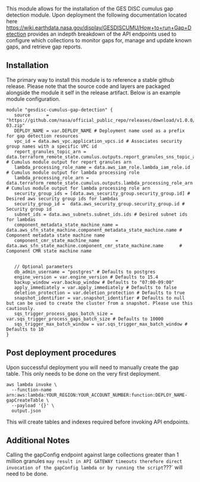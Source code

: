 This module allows for the installation of the GES DISC cumulus gap detection module. Upon deployment the following documentation located here https://wiki.earthdata.nasa.gov/display/GESDISCUMU/How+to+run+Gap+Detection provides an indepth breakdown of the API endpoints used to configure which collections to monitor gaps for, manage and update known gaps, and retrieve gap reports.

## Installation

The primary way to install this module is to reference a stable github release. Please note that the source code and layers are packaged alongside the module it self in the release artifact. Below is an example module configuration. 


```hcl
module "gesdisc-cumulus-gap-detection" {
   source      = "https://github.com/nasa/official_public_repo/releases/download/v1.0.0/gesdisc_cumulus_gap_detection_06-03.zip"
   DEPLOY_NAME = var.DEPLOY_NAME # Deployment name used as a prefix for gap detection resources
   vpc_id = data.aws_vpc.application_vpcs.id # Associates security group names with a specific VPC id
   report_granules_topic_arn = data.terraform_remote_state.cumulus.outputs.report_granules_sns_topic_arn # Cumulus module output for report granules arn
   lambda_processing_role_name = data.aws_iam_role.lambda_iam_role.id # Cumulus module output for lambda processing role
   lambda_processing_role_arn = data.terraform_remote_state.cumulus.outputs.lambda_processing_role_arn # Cumulus module output for lambda processing role arn
   security_group_ids = [data.aws_security_group.security_group.id] # Desired aws security group ids for lambdas
   security_group_id =  data.aws_security_group.security_group.id # Security group id
   subnet_ids = data.aws_subnets.subnet_ids.ids # Desired subnet ids for lambdas 
   component_metadata_state_machine_name = data.aws_sfn_state_machine.component_metadata_state_machine.name # Component metadata state machine name
   component_cmr_state_machine_name      = data.aws_sfn_state_machine.component_cmr_state_machine.name      # Component CMR state machine name

   
   // Optional parameters
   db_admin_username = "postgres" # Defaults to postgres
   engine_version = var.engine_version # Defaults to 15.4
   backup_window =var.backup_window # Defaults to "07:00-09:00"
   apply_immediately = var.apply_immediately # Defaults to false
   deletion_protection = var.deletion_protection # Defaults to true
   snapshot_identifier = var.snapshot_identifier # Defaults to null but can be used to create the cluster from a snapshot. Please use this cautiously. 
   sqs_trigger_process_gaps_batch_size = var.sqs_trigger_process_gaps_batch_size # Defaults to 10000
   sqs_trigger_max_batch_window = var.sqs_trigger_max_batch_window # Defaults to 10 
}
```

## Post deployment procedures

Upon successful deployment you will need to manually create the gap table. This only needs to be done on the very first deployment.

```
aws lambda invoke \
  --function-name arn:aws:lambda:YOUR_REGION:YOUR_ACCOUNT_NUMBER:function:DEPLOY_NAME-gapCreateTable \
  --payload '{}' \
  output.json
```

This will create tables and indexes required before invoking API endpoints.

## Additional Notes

Calling the gapConfig endpoint against large collections greater than 1 million granules ` may result in API GATEWAY timeouts therefore direct invocation of the gapConfig lambda or by running the script `???` will need to be done.
